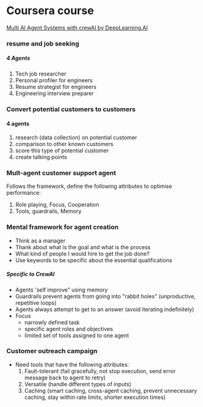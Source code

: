# Coursera course
[Multi AI Agent Systems with crewAI by DeepLearning.AI](https://www.coursera.org/projects/multi-ai-agent-systems-with-crewai)

### resume and job seeking
##### 4 Agents
1. Tech job researcher
2. Personal profiler for engineers
3. Resume strategist for engineers
4. Engineering interview preparer

### Convert potential customers to customers
#### 4 agents
1. research (data collection) on potential customer
2. comparison to other known customers
3. score this type of potential customer
4. create talking points

### Mult-agent customer support agent
Follows the framework, define the following attributes to optimise performance:
1. Role playing, Focus, Cooperation
2. Tools, guardrails, Memory

### Mental framework for agent creation
* Think as a manager
* Thank about what is the goal and what is the process
* What kind of people I would hire to get the job done?
* Use keywords to be specific about the essential qualifications
##### Specific to CrewAI
* Agents 'self improve" using memory
* Guardrails prevent agents from going into "rabbit holes" (unproductive, repetitive loops)
* Agents always attempt to get to an answer (avoid iterating indefinitely)
* Focus
  * narrowly defined task
  * specific agent roles and objectives
  * limited set of tools assigned to one agent

### Customer outreach campaign
* Need tools that have the following attributes:
  1. Fault-tolerant (fail gracefully, not stop execution, send error message back to agent to retry)
  2. Versatile (handle different types of inputs)
  3. Caching (smart caching, cross-agent caching, prevent unnecessary caching, stay within rate limits, shorter execution times)
